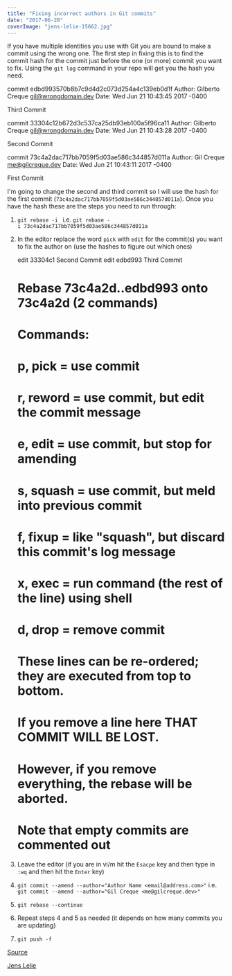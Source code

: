 ```yaml
---
title: "Fixing incorrect authors in Git commits"
date: "2017-06-28"
coverImage: "jens-lelie-15662.jpg"
---
```


If you have multiple identities you use with Git you are bound to make a commit using the wrong one. The first step in fixing this is to find the commit hash for the commit just before the one (or more) commit you want to fix. Using the `git log` command in your repo will get you the hash you need.

commit edbd993570b8b7c9d4d2c073d254a4c139eb0d1f
Author: Gilberto Creque <gil@wrongdomain.dev>
Date: Wed Jun 21 10:43:45 2017 -0400

Third Commit

commit 33304c12b672d3c537ca25db93eb100a5f96ca11
Author: Gilberto Creque <gil@wrongdomain.dev>
Date: Wed Jun 21 10:43:28 2017 -0400

Second Commit

commit 73c4a2dac717bb7059f5d03ae586c344857d011a
Author: Gil Creque <me@gilcreque.dev>
Date: Wed Jun 21 10:43:11 2017 -0400

First Commit

I'm going to change the second and third commit so I will use the hash for the first commit (`73c4a2dac717bb7059f5d03ae586c344857d011a`). Once you have the hash these are the steps you need to run through:

1. `git rebase -i ` i.e. `git rebase -i 73c4a2dac717bb7059f5d03ae586c344857d011a`
2. In the editor replace the word `pick` with `edit` for the commit(s) you want to fix the author on (use the hashes to figure out which ones)
    
    edit 33304c1 Second Commit
    edit edbd993 Third Commit
    
    # Rebase 73c4a2d..edbd993 onto 73c4a2d (2 commands)
    #
    # Commands:
    # p, pick = use commit
    # r, reword = use commit, but edit the commit message
    # e, edit = use commit, but stop for amending
    # s, squash = use commit, but meld into previous commit
    # f, fixup = like "squash", but discard this commit's log message
    # x, exec = run command (the rest of the line) using shell
    # d, drop = remove commit
    #
    # These lines can be re-ordered; they are executed from top to bottom.
    #
    # If you remove a line here THAT COMMIT WILL BE LOST.
    #
    # However, if you remove everything, the rebase will be aborted.
    #
    # Note that empty commits are commented out
    
3. Leave the editor (if you are in vi/m hit the `Esacpe` key and then type in `:wq` and then hit the `Enter` key)
4. `git commit --amend --author="Author Name <email@address.com>"` i.e. `git commit --amend --author="Gil Creque <me@gilcreque.dev>"`
5. `git rebase --continue`
6. Repeat steps 4 and 5 as needed (it depends on how many commits you are updating)
7. `git push -f`

[Source](https://stackoverflow.com/a/32281629/332586 "short permalink to this answer")

[Jens Lelie](http://unsplash.com/@leliejens?utm_medium=referral&utm_campaign=photographer-credit&utm_content=creditBadge "Download free do whatever you want high-resolution photos from Jens Lelie")
